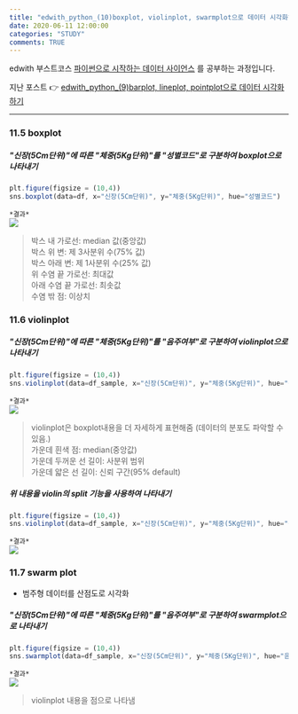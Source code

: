 ```yaml
---
title: "edwith_python_(10)boxplot, violinplot, swarmplot으로 데이터 시각화하기"
date: 2020-06-11 12:00:00
categories: "STUDY"
comments: TRUE
---
```


edwith 부스트코스 [파이썬으로 시작하는 데이터 사이언스](https://www.edwith.org/boostcourse-ds-510/joinLectures/28137) 를 공부하는 과정입니다.    
  
지난 포스트 :point_right: [edwith_python_(9)barplot, lineplot, pointplot으로 데이터 시각화하기](https://masunii.github.io/study/edwith_%EA%B1%B4%EA%B0%95%EB%8D%B0%EC%9D%B4%ED%84%B0(4)/)  

--------------------------------------------------------

### 11.5 boxplot  

##### "신장(5Cm단위)"에 따른 "체중(5Kg단위)"를 "성별코드"로 구분하여 boxplot으로 나타내기
```javascript
plt.figure(figsize = (10,4))
sns.boxplot(data=df, x="신장(5Cm단위)", y="체중(5Kg단위)", hue="성별코드")
```

`*결과*`  
<img src = "https://user-images.githubusercontent.com/50826051/84360872-c0579280-ac05-11ea-8d7d-5cce094ea3d7.png">  


> 박스 내 가로선: median 값(중앙값)  
박스 위 변: 제 3사분위 수(75% 값)  
박스 아래 변: 제 1사분위 수(25% 값)  
위 수염 끝 가로선: 최대값  
아래 수염 끝 가로선: 최솟값  
수염 밖 점: 이상치  

### 11.6 violinplot
##### "신장(5Cm단위)"에 따른 "체중(5Kg단위)"를 "음주여부"로 구분하여 violinplot으로 나타내기
```javascript
plt.figure(figsize = (10,4))
sns.violinplot(data=df_sample, x="신장(5Cm단위)", y="체중(5Kg단위)", hue="성별코드")
```
`*결과*`  
<img src = "https://user-images.githubusercontent.com/50826051/84360956-e54c0580-ac05-11ea-9e50-6ea55b82e157.png">  

> violinplot은 boxplot내용을 더 자세하게 표현해줌 (데이터의 분포도 파악할 수 있음.)  
가운데 흰색 점: median(중앙값)  
가운데 두꺼운 선 길이: 사분위 범위  
가운데 얇은 선 길이: 신뢰 구간(95% default)  

##### 위 내용을 violin의 split 기능을 사용하여 나타내기
```javascript
plt.figure(figsize = (10,4))
sns.violinplot(data=df_sample, x="신장(5Cm단위)", y="체중(5Kg단위)", hue="성별코드", split=True)
```

`*결과*`  
<img src = "https://user-images.githubusercontent.com/50826051/84361115-217f6600-ac06-11ea-9001-05cd58299b63.png">  

### 11.7 swarm plot  
* 범주형 데이터를 산점도로 시각화   

##### "신장(5Cm단위)"에 따른 "체중(5Kg단위)"를 "음주여부"로 구분하여 swarmplot으로 나타내기  
```javascript
plt.figure(figsize = (10,4))
sns.swarmplot(data=df_sample, x="신장(5Cm단위)", y="체중(5Kg단위)", hue="음주여부")
```  

`*결과*`  
<img src = "https://user-images.githubusercontent.com/50826051/84361216-4a9ff680-ac06-11ea-9179-de7ac840638d.png">  
> violinplot 내용을 점으로 나타냄  




